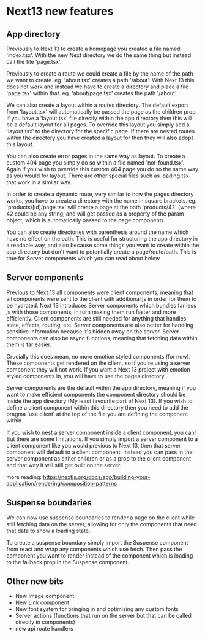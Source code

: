 # Next13 new features

## App directory

Previously to Next 13 to create a homepage you created a file named 'index.tsx'. With the new Next directory we do the same thing but instead call the file 'page.tsx'.

Previously to create a route we could create a file by the name of the path we want to create. eg. 'about.tsx' creates a path '/about'. With Next 13 this does not work and instead we have to create a directory and place a file 'page.tsx' within that. eg. 'about/page.tsx' creates the path '/about'.

We can also create a layout within a routes directory. The default export from 'layout.tsx' will automatically be passed the page as the children prop. If you have a 'layout.tsx' file directly within the app directory then this will be a default layout for all pages. To override this layout you simply add a 'layout.tsx' to the directory for the specific page. If there are nested routes within the directory you have created a layout for then they will also adopt this layout.

You can also create error pages in the same way as layout. To create a custom 404 page you simply do so within a file named 'not-found.tsx'. Again if you wish to override this custom 404 page you do so the same way as you would for layout. There are other special files such as loading.tsx that work in a similar way.

In order to create a dynamic route, very similar to how the pages directory works, you have to create a directory with the name in square brackets. eg. 'products/[id]/page.tsx' will create a page at the path 'products/42' (where 42 could be any string, and will get passed as a property of the param object, which is automatically passed to the page component).

You can also create directories with parenthesis around the name which have no effect on the path. This is useful for structuring the app directory in a readable way, and also because some things you want to create within the app directory but don't want to potentially create a page/route/path. This is true for Server components which you can read about below.

## Server components

Previous to Next 13 all components were client components, meaning that all components were sent to the client with additional js in order for them to be hydrated.
Next 13 introduces Server components which bundles far less js with those components, in turn making them run faster and more efficiently.
Client components are still needed for anything that handles state, effects, routing, etc.
Server components are also better for handling sensitive information because it's hidden away on the server.
Server components can also be async functions, meaning that fetching data within them is far easier.

Crucially this does mean, no more emotion styled components (for now). These components get rendered on the client, so if you're using a server component they will not work. If you want a Next 13 project with emotion styled components in, you will have to use the pages directory.

Server components are the default within the app directory, meaning if you want to make efficient components the component directory should be inside the app directory (My least favourite part of Next 13). If you wish to define a client component within this directory then you need to add the pragma 'use client' at the top of the file you are defining the component within.

If you wish to nest a server component inside a client component, you can! But there are some limitations. If you simply import a server component to a client component like you would previous to Next 13, then that server component will default to a client component. Instead you can pass in the server component as either children or as a prop to the client component and that way it will still get built on the server.

more reading:
<https://nextjs.org/docs/app/building-your-application/rendering/composition-patterns>

## Suspense boundaries

We can now use suspense boundaries to render a page on the client while still fetching data on the server, allowing for only the components that need that data to show a loading state.

To create a suspense boundary simply import the Suspense component from react and wrap any components which use fetch. Then pass the component you want to render instead of the component which is loading to the fallback prop in the Suspense component.

## Other new bits

- New Image component
- New Link component
- New font system for bringing in and optimising any custom fonts
- Server actions (functions that run on the server but that can be called directly in components)
- new api route handlers

